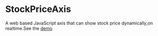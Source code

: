 # StockPriceAxis
A web based JavaScript axis that can show stock  price dynamically,on realtime.See the [demo](http://htmlpreview.github.io/?https://github.com/levin109/StockPriceAxis/blob/master/index.html)
